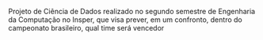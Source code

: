 Projeto de Ciência de Dados realizado no segundo semestre de Engenharia da Computação no Insper, que visa prever, em um confronto, dentro do campeonato brasileiro, qual time será vencedor
